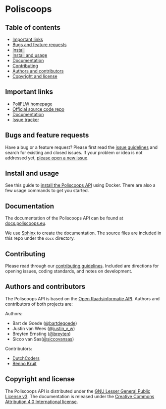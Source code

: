 # Poliscoops



## Table of contents

 - [Important links](#important-links)
 - [Bugs and feature requests](#bugs-and-feature-requests)
 - [Install](https://github.com/openstate/poliscoops/blob/master/INSTALL.rst)
 - [Install and usage](#install-and-usage)
 - [Documentation](#documentation)
 - [Contributing](#contributing)
 - [Authors and contributors](#authors-and-contributors)
 - [Copyright and license](#copyright-and-license)

## Important links
 - [PoliFLW homepage](https://poliscoops.e/)
 - [Official source code repo](https://github.com/openstate/poliscoops/)
 - [Documentation](http://docs.poliscoops.eu/)
 - [Issue tracker](https://github.com/openstate/poliscoops/issues)

## Bugs and feature requests

Have a bug or a feature request? Please first read the [issue guidelines](https://github.com/openstate/poliscoops/blob/master/docs/dev/getting_started.rst) and search for existing and closed issues. If your problem or idea is not addressed yet, [please open a new issue](https://github.com/openstate/poliscoops/issues/new).

## Install and usage

See this guide to [install the Poliscoops API](https://github.com/openstate/poliscoops/blob/master/INSTALL.rst) using Docker. There are also a few usage commands to get you started.

## Documentation

The documentation of the Poliscoops API can be found at [docs.poliscoops.eu](http://docs.poliscoops.eu/).

We use [Sphinx](http://sphinx-doc.org/) to create the documentation. The source files are included in this repo under the `docs` directory.  

## Contributing

Please read through our [contributing guidelines](https://github.com/openstate/poliscoops/blob/master/docs/dev/getting_started.rst). Included are directions for opening issues, coding standards, and notes on development.

## Authors and contributors

The Poliscoops API is based on the [Open Raadsinformatie API](https://github.com/openstate/open-raadsinformatie/). Authors and contributors of both projects are:

Authors:

* Bart de Goede ([@bartdegoede](https://twitter.com/bartdegoede))
* Justin van Wees ([@justin_v_w](https://twitter.com/justin_v_w))
* Breyten Ernsting ([@breyten](https://twitter.com/breyten))
* Sicco van Sas([@siccovansas](https://twitter.com/siccovansas))

Contributors:

* [DutchCoders](http://dutchcoders.io/)
* [Benno Kruit](https://github.com/bennokr)

## Copyright and license

The Poliscoops API is distributed under the [GNU Lesser General Public License v3](https://www.gnu.org/licenses/lgpl.html). The documentation is released under the [Creative Commons Attribution 4.0 International license](http://creativecommons.org/licenses/by/4.0/).
